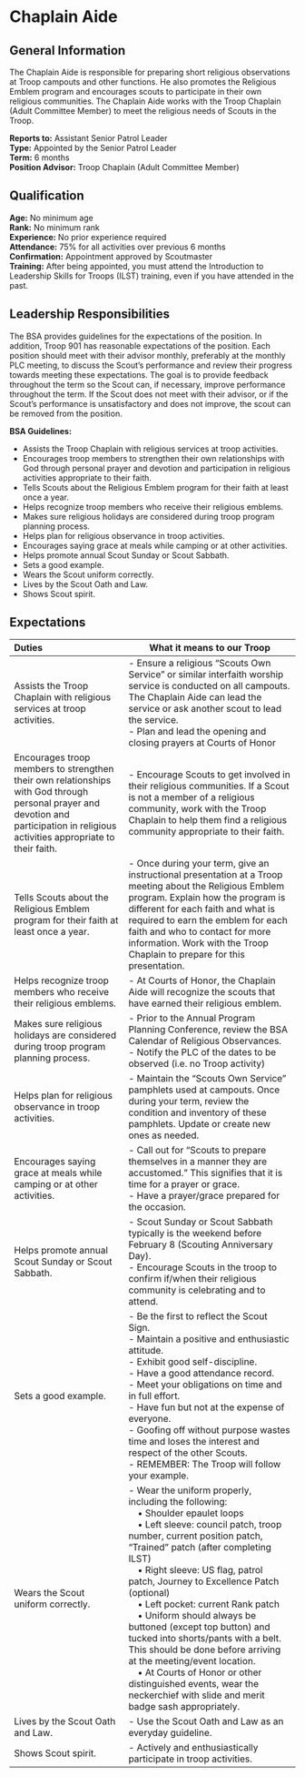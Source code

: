 # Chaplain Aide
## General Information
The Chaplain Aide is responsible for preparing short religious observations at Troop campouts and other functions.  He also promotes the Religious Emblem program and encourages scouts to participate in their own religious communities. The Chaplain Aide works with the Troop Chaplain (Adult Committee Member) to meet the religious needs of Scouts in the Troop.

**Reports to:**         Assistant Senior Patrol Leader\
**Type:**               Appointed by the Senior Patrol Leader\
**Term:**               6 months\
**Position Advisor:**   Troop Chaplain (Adult Committee Member)

## Qualification
**Age:**			No minimum age\
**Rank:**			No minimum rank\
**Experience:**		No prior experience required\
**Attendance:**		75% for all activities over previous 6 months\
**Confirmation:**		Appointment approved by Scoutmaster\
**Training:**	After being appointed, you must attend the Introduction to Leadership Skills for Troops (ILST) training, even if you have attended in the past.

## Leadership Responsibilities
The BSA provides guidelines for the expectations of the position.  In addition, Troop 901 has reasonable expectations of the position.  Each position should meet with their advisor monthly, preferably at the monthly PLC meeting, to discuss the Scout’s performance and review their progress towards meeting these expectations.  The goal is to provide feedback throughout the term so the Scout can, if necessary, improve performance throughout the term.  If the Scout does not meet with their advisor, or if the Scout’s performance is unsatisfactory and does not improve, the scout can be removed from the position.

**BSA Guidelines:**
- Assists the Troop Chaplain with religious services at troop activities.
- Encourages troop members to strengthen their own relationships with God through personal prayer and devotion and participation in religious activities appropriate to their faith.
- Tells Scouts about the Religious Emblem program for their faith at least once a year.
- Helps recognize troop members who receive their religious emblems.
- Makes sure religious holidays are considered during troop program planning process.
- Helps plan for religious observance in troop activities.
- Encourages saying grace at meals while camping or at other activities.
- Helps promote annual Scout Sunday or Scout Sabbath.
- Sets a good example.
- Wears the Scout uniform correctly.
- Lives by the Scout Oath and Law.
- Shows Scout spirit.

## Expectations
| Duties | What it means to our Troop |
| :------ | -------------------------- |
| Assists the Troop Chaplain with religious services at troop activities. | - Ensure a religious “Scouts Own Service” or similar interfaith worship service is conducted on all campouts.  The Chaplain Aide can lead the service or ask another scout to lead the service.<br>- Plan and lead the opening and closing prayers at Courts of Honor |
| Encourages troop members to strengthen their own relationships with God through personal prayer and devotion and participation in religious activities appropriate to their faith. | - Encourage Scouts to get involved in their religious communities.  If a Scout is not a member of a religious community, work with the Troop Chaplain to help them find a religious community appropriate to their faith. |
| Tells Scouts about the Religious Emblem program for their faith at least once a year. | - Once during your term, give an instructional presentation at a Troop meeting about the Religious Emblem program.  Explain how the program is different for each faith and what is required to earn the emblem for each faith and who to contact for more information.  Work with the Troop Chaplain to prepare for this presentation. |
| Helps recognize troop members who receive their religious emblems. | - At Courts of Honor, the Chaplain Aide will recognize the scouts that have earned their religious emblem. |
| Makes sure religious holidays are considered during troop program planning process. | - Prior to the Annual Program Planning Conference, review the BSA Calendar of Religious Observances.<br>- Notify the PLC of the dates to be observed (i.e. no Troop activity)
| Helps plan for religious observance in troop activities. | - Maintain the “Scouts Own Service” pamphlets used at campouts.  Once during your term, review the condition and inventory of these pamphlets.  Update or create new ones as needed. |
| Encourages saying grace at meals while camping or at other activities. | - Call out for “Scouts to prepare themselves in a manner they are accustomed.”  This signifies that it is time for a prayer or grace.<br>- Have a prayer/grace prepared for the occasion. |
| Helps promote annual Scout Sunday or Scout Sabbath. | - Scout Sunday or Scout Sabbath typically is the weekend before February 8 (Scouting Anniversary Day).<br>- Encourage Scouts in the troop to confirm if/when their religious community is celebrating and to attend. |
| Sets a good example. | - Be the first to reflect the Scout Sign.<br>- Maintain a positive and enthusiastic attitude.<br>- Exhibit good self-discipline.<br>- Have a good attendance record.<br>- Meet your obligations on time and in full effort.<br>- Have fun but not at the expense of everyone.<br>- Goofing off without purpose wastes time and loses the interest and respect of the other Scouts.<br>- REMEMBER:  The Troop will follow your example.
| Wears the Scout uniform correctly. | - Wear the uniform properly, including the following:<br>&emsp;• Shoulder epaulet loops<br>&emsp;• Left sleeve: council patch, troop number, current position patch, “Trained” patch (after completing ILST)<br>&emsp;• Right sleeve: US flag, patrol patch, Journey to Excellence Patch (optional)<br>&emsp;• Left pocket: current Rank patch<br>&emsp;• Uniform should always be buttoned (except top button) and tucked into shorts/pants with a belt.  This should be done before arriving at the meeting/event location.<br>&emsp;• At Courts of Honor or other distinguished events, wear the neckerchief with slide and merit badge sash appropriately. |
| Lives by the Scout Oath and Law. | - Use the Scout Oath and Law as an everyday guideline. |
| Shows Scout spirit. | - Actively and enthusiastically participate in troop activities. |